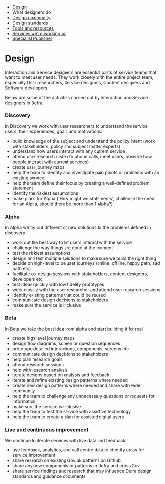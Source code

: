 
<!-- Nav -->
* [Design](/README.md) 
* What designers do
* [Design community](/community.md)
* [Design standards](/standards.md)
* [Tools and resources](/tools-and-resources.md)
* [Services we're working on](/service-teams.md)
* [Specialist Publisher](/specialist-publisher.md)

# Design

Interaction and Service designers are essential parts of service teams that want to meet user needs. They work closely with the entire project team, especially User researchers, Service designers, Content designers and Software developers.

Below are some of the activities carried out by Interaction and Service designers in Defra.

### Discovery

In Discovery we work with user researchers to understand the service users, their experiences, goals and motivations.

* build knowledge of the subject and understand the policy intent (work with stakeholders, policy and subject matter experts) 
* understand how users interact with any current service
* attend user research (listen to phone calls, meet users, observe how people interact with current services)
* create user journey maps
* help the team to identify and investigate pain points or problems with an existing service
* help the team define their focus by creating a well-defined problem statement
* identify the riskiest assumptions
* make plans for Alpha ('How might we statements', challenge the need for an Alpha, should there be more than 1 Alpha?)

### Alpha

In Alpha we try out different or new solutions to the problems defined in discovery

* work out the best way to let users interact with the service
* challenge the way things are done at the moment
* test the riskiest assumptions
* design and test multiple solutions to make sure we build the right thing
* decide on high-level to be user journeys (online, offline, happy path, sad path etc)
* facilitate co-design sessions with stakeholders, content designers, developers etc
* test ideas quickly with low fidelity prototypes
* work closely with the user researcher and attend user research sessions 
* identify existing patterns that could be reused
* communicate design decisions to stakeholders
* make sure the service is inclusive

### Beta

In Beta we take the best idea from alpha and start building it for real

* create high level journey maps
* design flow diagrams, screen or question sequences
* prototype detailed interactions, components, screens etc  
* communicate design decisions to stakeholders
* help plan research goals 
* attend research sessions
* help with research analysis
* iterate designs based on analysis and feedback
* iterate and refine existing design patterns where needed 
* create new design patterns where needed and share with wider community
* help the team to challenge any unnecessary questions or requests for information
* make sure the service is inclusive
* help the team to test the service with assistive technology
* help the team to create a plan for assisted digital users

### Live and continuous improvement

We continue to iterate services with live data and feedback

* use feedback, analytics, and call centre data to identify areas for service improvement
* share research on existing Gov.uk patterns on Github
* share any new components or patterns in Defra and cross Gov
* share service findings and research that may influence Defra design standards and guidance documents

